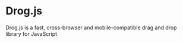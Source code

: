 # Drog.js
Drog.js is a fast, cross-browser and mobile-compatible drag and drop library for JavaScript
